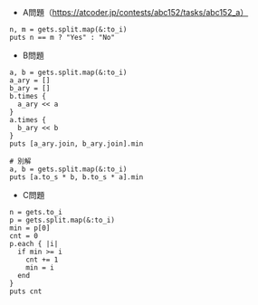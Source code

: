 - A問題（https://atcoder.jp/contests/abc152/tasks/abc152_a）

```
n, m = gets.split.map(&:to_i)
puts n == m ? "Yes" : "No"
```

- B問題
```
a, b = gets.split.map(&:to_i)
a_ary = []
b_ary = []
b.times {
  a_ary << a
}
a.times {
  b_ary << b
}
puts [a_ary.join, b_ary.join].min

# 別解
a, b = gets.split.map(&:to_i)
puts [a.to_s * b, b.to_s * a].min
```

- C問題
```
n = gets.to_i
p = gets.split.map(&:to_i)
min = p[0]
cnt = 0
p.each { |i|
  if min >= i
    cnt += 1
    min = i
  end
}
puts cnt
```
